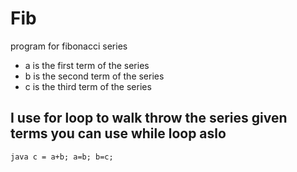# Fib
program for fibonacci series
* a is the first term of the series
* b is the second term of the series
* c is the third term of the series

## I use for loop to walk throw the series given terms you can use while loop aslo

`java
c = a+b;
a=b;
b=c;
`
